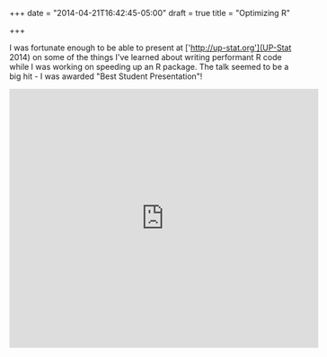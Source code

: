 +++
date = "2014-04-21T16:42:45-05:00"
draft = true
title = "Optimizing R"

+++

I was fortunate enough to be able to present at ['http://up-stat.org'](UP-Stat 2014) on some of the things I've learned about writing performant R code while I was working on speeding up an R package. The talk seemed to be a big hit - I was awarded "Best Student Presentation"!

<iframe src="http://www.slideshare.net/slideshow/embed_code/33775697" width="550" height="462" frameborder="0" marginwidth="0" marginheight="0" scrolling="no"></iframe>
